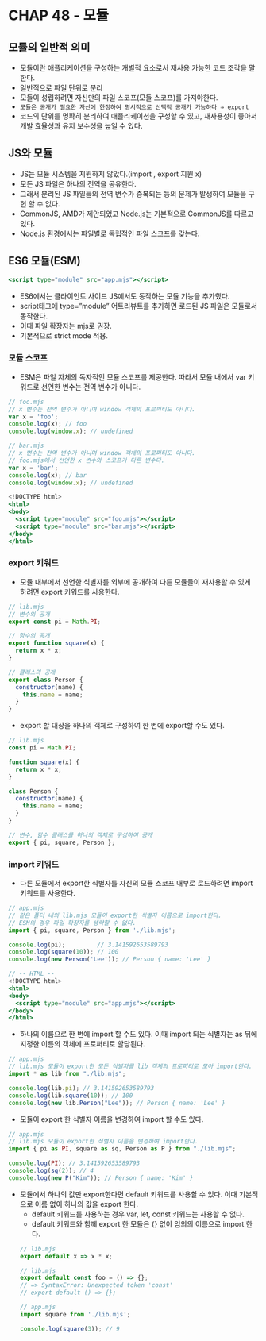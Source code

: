 # CHAP 48 - 모듈

## 모듈의 일반적 의미

- 모듈이란 애플리케이션을 구성하는 개별적 요소로서 재사용 가능한 코드 조각을 말한다.
- 일반적으로 파일 단위로 분리
- 모듈이 성립하려면 자신만의 파일 스코프(모듈 스코프)를 가져야한다.
- `모듈은 공개가 필요한 자산에 한정하여 명시적으로 선택적 공개가 가능하다 ⇒ export`
- 코드의 단위를 명확히 분리하여 애플리케이션을 구성할 수 있고, 재사용성이 좋아서 개발 효율성과 유지 보수성을 높일 수 있다.

## JS와 모듈

- JS는 모듈 시스템을 지원하지 않았다.(import , export 지원 x)
- 모든 JS 파일은 하나의 전역을 공유한다.
- 그래서 분리된 JS 파일들의 전역 변수가 중복되는 등의 문제가 발생하여 모듈을 구현 할 수 없다.
- CommonJS, AMD가 제안되었고 Node.js는 기본적으로 CommonJS를 따르고 있다.
- Node.js 환경에서는 파일별로 독립적인 파일 스코프를 갖는다.

## ES6 모듈(ESM)

```jsx
<script type="module" src="app.mjs"></script>
```

- ES6에서는 클라이언트 사이드 JS에서도 동작하는 모듈 기능을 추가했다.
- script태그에 type=”module” 어트리뷰트를 추가하면 로드된 JS 파일은 모듈로서 동작한다.
- 이때 파일 확장자는 mjs로 권장.
- 기본적으로 strict mode 적용.

### 모듈 스코프

- ESM은 파일 자체의 독자적인 모듈 스코프를 제공한다. 따라서 모듈 내에서 var 키워드로 선언한 변수는 전역 변수가 아니다.

```jsx
// foo.mjs
// x 변수는 전역 변수가 아니며 window 객체의 프로퍼티도 아니다.
var x = 'foo';
console.log(x); // foo
console.log(window.x); // undefined

// bar.mjs
// x 변수는 전역 변수가 아니며 window 객체의 프로퍼티도 아니다.
// foo.mjs에서 선언한 x 변수와 스코프가 다른 변수다.
var x = 'bar';
console.log(x); // bar
console.log(window.x); // undefined

<!DOCTYPE html>
<html>
<body>
  <script type="module" src="foo.mjs"></script>
  <script type="module" src="bar.mjs"></script>
</body>
</html>
```

### export 키워드

- 모듈 내부에서 선언한 식별자를 외부에 공개하여 다른 모듈들이 재사용할 수 있게 하려면 export 키워드를 사용한다.

```jsx
// lib.mjs
// 변수의 공개
export const pi = Math.PI;

// 함수의 공개
export function square(x) {
  return x * x;
}

// 클래스의 공개
export class Person {
  constructor(name) {
    this.name = name;
  }
}
```

- export 할 대상을 하나의 객체로 구성하여 한 번에 export할 수도 있다.

```jsx
// lib.mjs
const pi = Math.PI;

function square(x) {
  return x * x;
}

class Person {
  constructor(name) {
    this.name = name;
  }
}

// 변수, 함수 클래스를 하나의 객체로 구성하여 공개
export { pi, square, Person };
```

### import 키워드

- 다른 모듈에서 export한 식별자를 자신의 모듈 스코프 내부로 로드하려면 import 키워드를 사용한다.

```jsx
// app.mjs
// 같은 폴더 내의 lib.mjs 모듈이 export한 식별자 이름으로 import한다.
// ESM의 경우 파일 확장자를 생략할 수 없다.
import { pi, square, Person } from './lib.mjs';

console.log(pi);         // 3.141592653589793
console.log(square(10)); // 100
console.log(new Person('Lee')); // Person { name: 'Lee' }

// -- HTML --
<!DOCTYPE html>
<html>
<body>
  <script type="module" src="app.mjs"></script>
</body>
</html>
```

- 하나의 이름으로 한 번에 import 할 수도 있다. 이때 import 되는 식별자는 as 뒤에 지정한 이름의 객체에 프로퍼티로 할당된다.

```jsx
// app.mjs
// lib.mjs 모듈이 export한 모든 식별자를 lib 객체의 프로퍼티로 모아 import한다.
import * as lib from "./lib.mjs";

console.log(lib.pi); // 3.141592653589793
console.log(lib.square(10)); // 100
console.log(new lib.Person("Lee")); // Person { name: 'Lee' }
```

- 모듈이 export 한 식별자 이름을 변경하여 import 할 수도 있다.

```jsx
// app.mjs
// lib.mjs 모듈이 export한 식별자 이름을 변경하여 import한다.
import { pi as PI, square as sq, Person as P } from "./lib.mjs";

console.log(PI); // 3.141592653589793
console.log(sq(2)); // 4
console.log(new P("Kim")); // Person { name: 'Kim' }
```

- 모듈에서 하나의 값만 export한다면 default 키워드를 사용할 수 있다. 이때 기본적으로 이름 없이 하나의 값을 export 한다.
  - default 키워드를 사용하는 경우 var, let, const 키워드는 사용할 수 없다.
  - default 키워드와 함께 export 한 모듈은 {} 없이 임의의 이름으로 import 한다.
  ```jsx
  // lib.mjs
  export default x => x * x;

  // lib.mjs
  export default const foo = () => {};
  // => SyntaxError: Unexpected token 'const'
  // export default () => {};

  // app.mjs
  import square from './lib.mjs';

  console.log(square(3)); // 9
  ```
